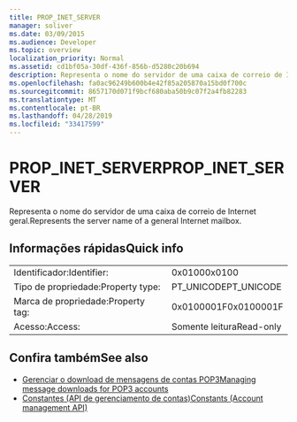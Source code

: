 ```yaml
---
title: PROP_INET_SERVER
manager: soliver
ms.date: 03/09/2015
ms.audience: Developer
ms.topic: overview
localization_priority: Normal
ms.assetid: cd1bf05a-30df-436f-856b-d5280c20b694
description: Representa o nome do servidor de uma caixa de correio de Internet geral.
ms.openlocfilehash: fa0ac96249b600b4e42f85a205870a15bd0f700c
ms.sourcegitcommit: 8657170d071f9bcf680aba50b9c07f2a4fb82283
ms.translationtype: MT
ms.contentlocale: pt-BR
ms.lasthandoff: 04/28/2019
ms.locfileid: "33417599"
---
```

# <a name="propinetserver"></a><span data-ttu-id="7235d-103">PROP_INET_SERVER</span><span class="sxs-lookup"><span data-stu-id="7235d-103">PROP_INET_SERVER</span></span>

<span data-ttu-id="7235d-104">Representa o nome do servidor de uma caixa de correio de Internet geral.</span><span class="sxs-lookup"><span data-stu-id="7235d-104">Represents the server name of a general Internet mailbox.</span></span>
  
## <a name="quick-info"></a><span data-ttu-id="7235d-105">Informações rápidas</span><span class="sxs-lookup"><span data-stu-id="7235d-105">Quick info</span></span>

|||
|:-----|:-----|
|<span data-ttu-id="7235d-106">Identificador:</span><span class="sxs-lookup"><span data-stu-id="7235d-106">Identifier:</span></span>  <br/> |<span data-ttu-id="7235d-107">0x0100</span><span class="sxs-lookup"><span data-stu-id="7235d-107">0x0100</span></span>  <br/> |
|<span data-ttu-id="7235d-108">Tipo de propriedade:</span><span class="sxs-lookup"><span data-stu-id="7235d-108">Property type:</span></span>  <br/> |<span data-ttu-id="7235d-109">PT_UNICODE</span><span class="sxs-lookup"><span data-stu-id="7235d-109">PT_UNICODE</span></span>  <br/> |
|<span data-ttu-id="7235d-110">Marca de propriedade:</span><span class="sxs-lookup"><span data-stu-id="7235d-110">Property tag:</span></span>  <br/> |<span data-ttu-id="7235d-111">0x0100001F</span><span class="sxs-lookup"><span data-stu-id="7235d-111">0x0100001F</span></span>  <br/> |
|<span data-ttu-id="7235d-112">Acesso:</span><span class="sxs-lookup"><span data-stu-id="7235d-112">Access:</span></span>  <br/> |<span data-ttu-id="7235d-113">Somente leitura</span><span class="sxs-lookup"><span data-stu-id="7235d-113">Read-only</span></span>  <br/> |
   
## <a name="see-also"></a><span data-ttu-id="7235d-114">Confira também</span><span class="sxs-lookup"><span data-stu-id="7235d-114">See also</span></span>

- [<span data-ttu-id="7235d-115">Gerenciar o download de mensagens de contas POP3</span><span class="sxs-lookup"><span data-stu-id="7235d-115">Managing message downloads for POP3 accounts</span></span>](managing-message-downloads-for-pop3-accounts.md) 
- [<span data-ttu-id="7235d-116">Constantes (API de gerenciamento de contas)</span><span class="sxs-lookup"><span data-stu-id="7235d-116">Constants (Account management API)</span></span>](constants-account-management-api.md)

